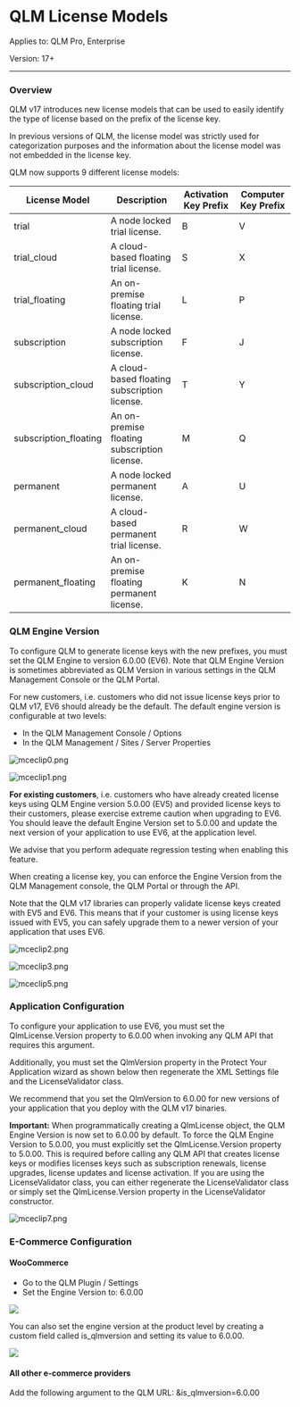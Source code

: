 # QLM License Models

Applies to: QLM Pro, Enterprise

Version: 17+

***

### Overview

QLM v17 introduces new license models that can be used to easily identify the type of license based on the prefix of the license key.

In previous versions of QLM, the license model was strictly used for categorization purposes and the information about the license model was not embedded in the license key.

QLM now supports 9 different license models:

| **License Model**      | **Description**                              | **Activation Key Prefix** | **Computer Key Prefix** |
| ---------------------- | -------------------------------------------- | ------------------------- | ----------------------- |
| trial                  | A node locked trial license.                 | B                         | V                       |
| trial\_cloud           | A cloud-based floating trial license.        | S                         | X                       |
| trial\_floating        | An on-premise floating trial license.        | L                         | P                       |
| subscription           | A node locked subscription license.          | F                         | J                       |
| subscription\_cloud    | A cloud-based floating subscription license. | T                         | Y                       |
| subscription\_floating | An on-premise floating subscription license. | M                         | Q                       |
| permanent              | A node locked permanent license.             | A                         | U                       |
| permanent\_cloud       | A cloud-based permanent trial license.       | R                         | W                       |
| permanent\_floating    | An on-premise floating permanent license.    | K                         | N                       |

&#x20;

### QLM Engine Version

To configure QLM to generate license keys with the new prefixes, you must set the QLM Engine to version 6.0.00 (EV6). Note that QLM Engine Version is sometimes abbreviated as QLM Version in various settings in the QLM Management Console or the QLM Portal.

For new customers, i.e. customers who did not issue license keys prior to QLM v17, EV6 should already be the default. The default engine version is configurable at two levels:

* In the QLM Management Console / Options
* In the QLM Management / Sites / Server Properties

&#x20;

![mceclip0.png](https://support.soraco.co/hc/article\_attachments/13471009368852)

![mceclip1.png](https://support.soraco.co/hc/article\_attachments/13471054448660)

&#x20;

**For existing customers**, i.e. customers who have already created license keys using QLM Engine version 5.0.00 (EV5) and provided license keys to their customers, please exercise extreme caution when upgrading to EV6. You should leave the default Engine Version set to 5.0.00 and update the next version of your application to use EV6, at the application level.

We advise that you perform adequate regression testing when enabling this feature.

When creating a license key, you can enforce the Engine Version from the QLM Management console, the QLM Portal or through the API.

Note that the QLM v17 libraries can properly validate license keys created with EV5 and EV6. This means that if your customer is using license keys issued with EV5, you can safely upgrade them to a newer version of your application that uses EV6.

&#x20;

![mceclip2.png](https://support.soraco.co/hc/article\_attachments/13471410015124)

![mceclip3.png](https://support.soraco.co/hc/article\_attachments/13471512845204)

![mceclip5.png](https://support.soraco.co/hc/article\_attachments/13472017558676)

&#x20;

### Application Configuration

To configure your application to use EV6, you must set the QlmLicense.Version property to 6.0.00 when invoking any QLM API that requires this argument.

Additionally, you must set the QlmVersion property in the Protect Your Application wizard as shown below then regenerate the XML Settings file and the LicenseValidator class.

We recommend that you set the QlmVersion to 6.0.00 for new versions of your application that you deploy with the QLM v17 binaries.

**Important:** When programmatically creating a QlmLicense object, the QLM Engine Version is now set to 6.0.00 by default. To force the QLM Engine Version to 5.0.00, you must explicitly set the QlmLicense.Version property to 5.0.00. This is required before calling any QLM API that creates license keys or modifies licenses keys such as subscription renewals, license upgrades, license updates and license activation. If you are using the LicenseValidator class, you can either regenerate the LicenseValidator class or simply set the QlmLicense.Version property in the LicenseValidator constructor.

&#x20;

![mceclip7.png](https://support.soraco.co/hc/article\_attachments/13474243565716)

### E-Commerce Configuration

#### WooCommerce

* Go to the QLM Plugin / Settings
* Set the Engine Version to: 6.0.00

![](https://support.soraco.co/hc/article\_attachments/13922181243028)

You can also set the engine version at the product level by creating a custom field called is\_qlmversion and setting its value to 6.0.00.

![](https://support.soraco.co/hc/article\_attachments/13922128594708)

#### All other e-commerce providers

Add the following argument to the QLM URL: \&is\_qlmversion=6.0.00
